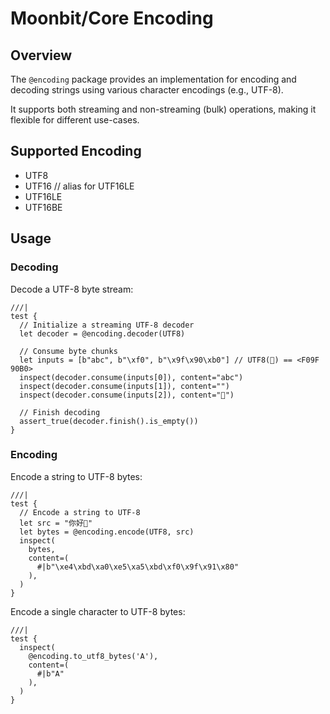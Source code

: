 # Moonbit/Core Encoding

## Overview

The `@encoding` package provides an implementation for encoding and decoding
strings using various character encodings (e.g., UTF-8).

It supports both streaming and non-streaming (bulk) operations, making it
flexible for different use-cases.

## Supported Encoding

- UTF8
- UTF16 // alias for UTF16LE
- UTF16LE
- UTF16BE

## Usage

### Decoding

Decode a UTF-8 byte stream:

```moonbit
///|
test {
  // Initialize a streaming UTF-8 decoder
  let decoder = @encoding.decoder(UTF8)

  // Consume byte chunks
  let inputs = [b"abc", b"\xf0", b"\x9f\x90\xb0"] // UTF8(🐰) == <F09F 90B0>
  inspect(decoder.consume(inputs[0]), content="abc")
  inspect(decoder.consume(inputs[1]), content="")
  inspect(decoder.consume(inputs[2]), content="🐰")

  // Finish decoding
  assert_true(decoder.finish().is_empty())
}
```

### Encoding

Encode a string to UTF-8 bytes:

```moonbit
///|
test {
  // Encode a string to UTF-8
  let src = "你好👀"
  let bytes = @encoding.encode(UTF8, src)
  inspect(
    bytes,
    content=(
      #|b"\xe4\xbd\xa0\xe5\xa5\xbd\xf0\x9f\x91\x80"
    ),
  )
}
```

Encode a single character to UTF-8 bytes:

```moonbit
///|
test {
  inspect(
    @encoding.to_utf8_bytes('A'),
    content=(
      #|b"A"
    ),
  )
}
```
